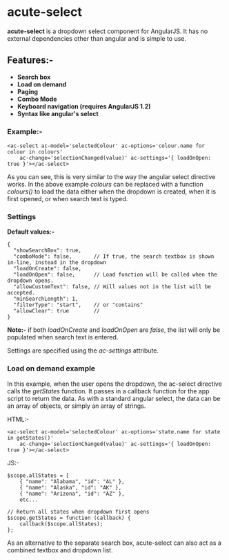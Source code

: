 # acute-select #

**acute-select** is a dropdown select component for AngularJS. It has no external dependencies other than angular and is simple to use. 

## Features:- ##

- **Search box**
- **Load on demand**
- **Paging**
- **Combo Mode**
- **Keyboard navigation (requires AngularJS 1.2)**
- **Syntax like angular's select**
 
### Example:- ###

	<ac-select ac-model='selectedColour' ac-options='colour.name for colour in colours'
		ac-change='selectionChanged(value)' ac-settings='{ loadOnOpen: true }'></ac-select>

As you can see, this is very similar to the way the angular select directive works.
In the above example *colours* can be replaced with a function *colours()* to load the data either when the dropdown is created, when it is first opened, or when search text is typed.



### Settings ###

**Default values:-**

	{
	  "showSearchBox": true,
	  "comboMode": false,       // If true, the search textbox is shown in-line, instead in the dropdown
	  "loadOnCreate": false,    
	  "loadOnOpen": false,      // Load function will be called when the dropdown opens.
	  "allowCustomText": false, // Will values not in the list will be accepted.
	  "minSearchLength": 1,
	  "filterType": "start",    // or "contains"
	  "allowClear": true		// 
	}

**Note:-** if both *loadOnCreate* and *loadOnOpen* are *false*, the list will only be populated when search text is entered.

Settings are specified using the *ac-settings* attribute.

### Load on demand example ###

In this example, when the user opens the dropdown, the ac-select directive calls the *getStates* function. It passes in a callback function for the app script to return the data. As with a standard angular select, the data can be an array of objects, or simply an array of strings.

HTML:-

	<ac-select ac-model='selectedColour' ac-options='state.name for state in getStates()'
		ac-change='selectionChanged(value)' ac-settings='{ loadOnOpen: true }'></ac-select>

JS:-

    $scope.allStates = [
        { "name": "Alabama", "id": "AL" },
        { "name": "Alaska", "id": "AK" },
        { "name": "Arizona", "id": "AZ" },
		etc...

    // Return all states when dropdown first opens
    $scope.getStates = function (callback) {
        callback($scope.allStates);
    };


As an alternative to the separate search box, acute-select can also act as a combined textbox and dropdown list.
